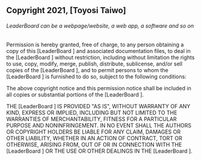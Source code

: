 ## Copyright 2021, [Toyosi Taiwo]

###### LeaderBoard  can be a webpage/website, a web app, a software and so on

Permission is hereby granted, free of charge, to any person obtaining a copy of this [LeaderBoard ] and associated documentation files, to deal in the [LeaderBoard ] without restriction, including without limitation the rights to use, copy, modify, merge, publish, distribute, sublicense, and/or sell copies of the [LeaderBoard ], and to permit persons to whom the [LeaderBoard ] is furnished to do so, subject to the following conditions:

The above copyright notice and this permission notice shall be included in all copies or substantial portions of the [LeaderBoard ].

THE [LeaderBoard ] IS PROVIDED "AS IS", WITHOUT WARRANTY OF ANY KIND, EXPRESS OR IMPLIED, INCLUDING BUT NOT LIMITED TO THE WARRANTIES OF MERCHANTABILITY, FITNESS FOR A PARTICULAR PURPOSE AND NONINFRINGEMENT. IN NO EVENT SHALL THE AUTHORS OR COPYRIGHT HOLDERS BE LIABLE FOR ANY CLAIM, DAMAGES OR OTHER LIABILITY, WHETHER IN AN ACTION OF CONTRACT, TORT OR OTHERWISE, ARISING FROM, OUT OF OR IN CONNECTION WITH THE [LeaderBoard ] OR THE USE OR OTHER DEALINGS IN THE [LeaderBoard ].